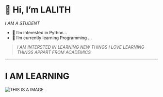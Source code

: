 #  👋 Hi, I’m **LALITH**
*I AM A STUDENT*
- 👀 I’m interested in Python...
- 🌱 I’m currently learning Programming ...
  
> *I AM INTERSTED IN LEARNING NEW THINGS*
> *I LOVE LEARNING THINGS APPART FROM ACADEMICS*
> 
---
#    I AM LEARNING 
![*THIS IS A IMAGE*](https://img.icons8.com/fluency/48/python.png)

<!---
lalith1224/lalith1224 is a ✨ special ✨ repository because its `README.md` (this file) appears on your GitHub profile.
You can click the Preview link to take a look at your changes.
--->
